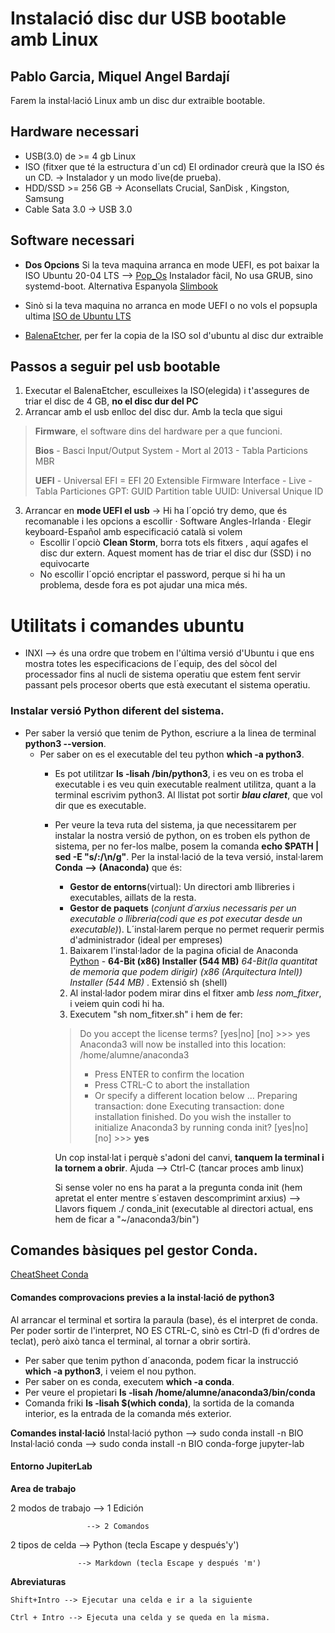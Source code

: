 # Instalació disc dur USB bootable amb Linux
## Pablo Garcia, Miquel Angel Bardají

Farem la instal·lació Linux amb un disc dur extraible bootable.

## Hardware necessari
 - USB(3.0) de >= 4 gb Linux
 - ISO  (fitxer que té la estructura d´un cd) El ordinador creurà que la ISO és  un CD. → Instalador y un modo live(de prueba). 
 - HDD/SSD >= 256 GB → Aconsellats Crucial, SanDisk , Kingston, Samsung
 - Cable Sata 3.0 → USB 3.0

## Software necessari
 - **Dos Opcions** Si la teva maquina arranca en mode UEFI, es pot baixar la ISO  Ubuntu 20-04 LTS --> [Pop_Os](https://pop.system76.com/)   Instalador fàcil, No usa GRUB, sino systemd-boot. Alternativa Espanyola [Slimbook](https://slimbook.es/)
  - Sinò si la teva maquina no arranca en mode UEFI o no vols el popsupla ultima  [ISO de Ubuntu LTS ](https://ubuntu.com/download/desktop) 

 - [BalenaEtcher](https://www.balena.io/etcher/), per fer la copia de la ISO sol d'ubuntu al disc dur extraible

## Passos a seguir pel usb bootable

 1. Executar el BalenaEtcher, esculleixes la ISO(elegida) i t'assegures de triar el disc de 4 GB, **no el disc dur del PC**
 2. Arrancar amb el usb enlloc del disc dur. Amb la tecla que sigui
> **Firmware**, el software dins del hardware per a que funcioni.
>
> **Bios** - Basci Input/Output System - Mort al 2013 - Tabla Particions MBR
>
> **UEFI** - Universal EFI = EFI 20 Extensible Firmware Interface - Live - 
>  Tabla Particiones GPT: GUID Partition table
> UUID: Universal Unique ID
 3. Arrancar en **mode UEFI el usb** → Hi ha l´opció try demo, que és recomanable i les opcions a escollir 
    · Software  Angles-Irlanda
    · Elegir keyboard-Español amb especificació català si volem
    - Escollir l´opciò **Clean Storm**, borra tots els fitxers , aquí agafes el disc dur extern. Aquest moment has de triar el disc dur (SSD) i no equivocarte
    - No escollir l´opció encriptar el password, perque si hi ha un problema, desde fora es pot ajudar una mica més.

# Utilitats i comandes ubuntu

- INXI --> és una ordre que trobem en l'última versió d'Ubuntu i que ens mostra totes les especificacions de l´equip, des del sòcol del processador fins al nucli de sistema operatiu que estem fent servir passant pels procesor oberts que està executant el sistema operatiu.

### Instalar versió Python diferent del sistema.
- Per saber la versió que tenim de Python,  escriure a la linea de terminal **python3 --version**.
   -  Per saber on es el executable del teu python **which -a python3**. 
      - Es pot utilitzar **ls -lisah /bin/python3**, i es veu on es troba el executable i es veu quin executable realment utilitza, quant a la terminal escrivim python3. Al llistat pot sortir ***blau claret***, que vol dir que es executable.
	  
	  - Per veure la teva ruta del sistema, ja que necessitarem per instalar la nostra versió de python,  on es troben els python de sistema, per no fer-los malbe, posem la comanda **echo $PATH | sed -E "s/:/\n/g"**.
	  Per la instal·lació de la teva versió, instal·larem **Conda --> (Anaconda)** que és:
	      - **Gestor de entorns**(virtual): Un directori amb llibreries i executables, aillats de la resta.
		  - **Gestor de paquets** (*conjunt d´arxius necessaris per un executable o llibreria(codi que es pot executar desde un executable)*). 
		  L´instal·larem perque no permet requerir permis d'administrador (ideal per empreses)
		1.  Baixarem l'instal·lador de la pagina oficial de Anaconda [Python](https://www.anaconda.com/products/individual "Python") - **64-Bit (x86) Installer (544 MB)** *64-Bit(la quantitat de memoria que podem dirigir) (x86 *(Arquitectura Intel)*) Installer (544 MB)* .  Extensió sh (shell)
		2. Al instal·lador podem mirar dins el fitxer amb *less nom_fitxer*, i veiem quin codi hi ha.
		3. Executem "sh nom_fitxer.sh" i hem de fer: 
		> Do you accept the license terms? [yes|no]
		>[no] >>> yes
		>Anaconda3 will now be installed into this location:
		>/home/alumne/anaconda3
		>
		>  - Press ENTER to confirm the location
		>  - Press CTRL-C to abort the installation
		>  - Or specify a different location below
		> ...
		>Preparing transaction: done
		>Executing transaction: done
		>installation finished.
		>Do you wish the installer to initialize Anaconda3
		>by running conda init? [yes|no]
		>[no] >>> **yes**
		
		Un cop instal·lat i perquè s'adoni del canvi, **tanquem la terminal i la tornem a obrir**.
		 Ajuda --> Ctrl-C (tancar proces amb linux)
		 
		 Si sense voler no ens ha parat a la pregunta conda init (hem apretat el enter mentre s´estaven descomprimint arxius) --> Llavors fiquem ./ conda_init (executable al directori actual, ens hem de ficar a "~/anaconda3/bin")
			
## Comandes bàsiques pel gestor Conda.

[CheatSheet Conda](https://docs.conda.io/projects/conda/en/latest/user-guide/cheatsheet.html) 


#### Comandes comprovacions previes a la instal·lació de python3
Al arrancar el terminal et sortira la paraula (base), és el interpret de conda.
Per poder sortir de l'interpret, NO ES CTRL-C, sinò es Ctrl-D (fi d'ordres de teclat), però això tanca el terminal, al tornar a obrir sortirà.
- Per saber que tenim python d´anaconda, podem ficar la instrucció **which -a python3**, i veiem el nou python.
- Per saber on es conda, executem **which -a conda**.
- Per veure el propietari **ls -lisah /home/alumne/anaconda3/bin/conda**
- Comanda friki **ls -lisah $(which conda)**, la sortida de la comanda interior, es la entrada de la comanda més exterior.

**Comandes instal·lació**
Instal·lació python --> sudo conda install -n BIO  
Instal·lació conda --> sudo conda install -n BIO conda-forge jupyter-lab


#### Entorno JupiterLab

**Area de trabajo** 

  2 modos de trabajo --> 1 Edición
  
                     --> 2 Comandos
				   
  2 tipos de celda --> Python (tecla Escape y después'y')
  
                   --> Markdown (tecla Escape y después 'm')
		   
		   
**Abreviaturas**

	Shift+Intro --> Ejecutar una celda e ir a la siguiente
	
	Ctrl + Intro --> Ejecuta una celda y se queda en la misma.
	 

